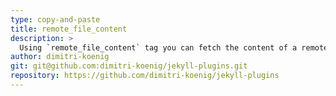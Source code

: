 ```yaml
---
type: copy-and-paste
title: remote_file_content
description: >
  Using `remote_file_content` tag you can fetch the content of a remote file and include it as if you would put the content right into your markdown file yourself. Very useful for including code from GitHub repo's to always have a current repo version
author: dimitri-koenig
git: git@github.com:dimitri-koenig/jekyll-plugins.git
repository: https://github.com/dimitri-koenig/jekyll-plugins
---
```

